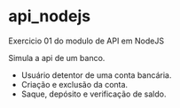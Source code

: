 # api_nodejs
Exercicio 01 do modulo de API em NodeJS

Simula a api de um banco.
- Usuário detentor de uma conta bancária.
- Criação e exclusão da conta.
- Saque, depósito e verificação de saldo.